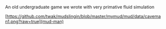 An old undergraduate game we wrote with very primative fluid simulation

[https://github.com/twak/mudslingin/blob/master/mymud/mud/data/caveman1.png?raw=true](mud-man)
